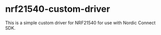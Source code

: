 # nrf21540-custom-driver
This is a simple custom driver for NRF21540 for use with Nordic Connect SDK. 
